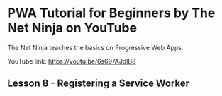 # PWA Tutorial for Beginners by The Net Ninja on YouTube

The Net Ninja teaches the basics on Progressive Web Apps.

YouTube link: https://youtu.be/6s697AJdlB8

## Lesson 8 - Registering a Service Worker
